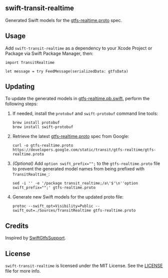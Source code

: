 ## swift-transit-realtime

Generated Swift models for the [gtfs-realtime.proto](https://developers.google.com/static/transit/gtfs-realtime/gtfs-realtime.proto) spec.

## Usage

Add `swift-transit-realtime` as a dependency to your Xcode Project or Package via Swift Package Manager, then:
```
import TransitRealtime

let message = try FeedMessage(serializedData: gtfsData)
```

## Updating

To update the generated models in [gtfs-realtime.pb.swift](Sources/TransitRealtime/gtfs-realtime.pb.swift), perform the following steps:

1. If needed, install the `protobuf` and `swift-protobuf` command line tools:

       brew install protobuf
       brew install swift-protobuf

2. Retrieve the latest [gtfs-realtime.proto](https://developers.google.com/static/transit/gtfs-realtime/gtfs-realtime.proto) spec from Google:

       curl -o gtfs-realtime.proto https://developers.google.com/static/transit/gtfs-realtime/gtfs-realtime.proto

3. *(Optional)* Add `option swift_prefix="";` to the `gtfs-realtime.proto` file to prevent the generated model names from being prefixed with `TransitRealtime_`:

       sed -i '' -e '/package transit_realtime;/a\'$'\n''option swift_prefix="";' gtfs-realtime.proto

4. Generate new Swift models for the updated proto file:

       protoc --swift_opt=Visibility=Public --swift_out=./Sources/TransitRealtime gtfs-realtime.proto

## Credits

Inspired by [SwiftGtfsSupport](https://github.com/danramteke/SwiftGtfsSupport).

## License

`swift-transit-realtime` is licensed under the MIT License. See the [LICENSE](LICENSE) file for more info.
